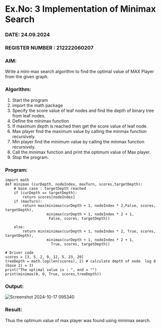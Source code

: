 # Ex.No: 3  Implementation of Minimax Search
### DATE: 24.09.2024                                                                            
### REGISTER NUMBER : 212222060207
### AIM: 
Write a mini-max search algorithm to find the optimal value of MAX Player from the given graph.
### Algorithm:
1. Start the program
2. import the math package
3. Specify the score value of leaf nodes and find the depth of binary tree from leaf nodes.
4. Define the minimax function
5. If maximum depth is reached then get the score value of leaf node.
6. Max player find the maximum value by calling the minmax function recursively.
7. Min player find the minimum value by calling the minmax function recursively.
8. Call the minimax function  and print the optimum value of Max player.
9. Stop the program. 

### Program:
```
import math
def minimax (curDepth, nodeIndex, maxTurn, scores,targetDepth):
    # base case : targetDepth reached
    if (curDepth == targetDepth):
        return scores[nodeIndex]
    if (maxTurn):
        return max(minimax(curDepth + 1, nodeIndex * 2,False, scores, targetDepth),
                   minimax(curDepth + 1, nodeIndex * 2 + 1,
                    False, scores, targetDepth))
     
    else:
        return min(minimax(curDepth + 1, nodeIndex * 2, True, scores, targetDepth),
                   minimax(curDepth + 1, nodeIndex * 2 + 1,
                     True, scores, targetDepth))
     
# Driver code
scores = [3, 5, 2, 9, 12, 5, 23, 20]
treeDepth = math.log(len(scores), 2) # calculate depth of node  log 8 (base 2) = 3)
print("The optimal value is : ", end = "")
print(minimax(0, 0, True, scores,treeDepth))
```











### Output:
![Screenshot 2024-10-17 095340](https://github.com/user-attachments/assets/34334e7f-84c5-4113-a93f-92d401243990)





### Result:
Thus the optimum value of max player was found using minimax search.
